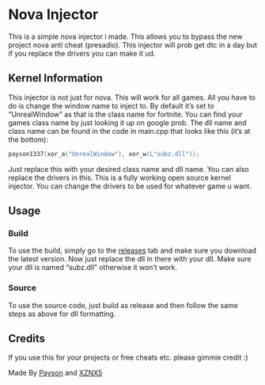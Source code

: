 # Nova Injector

This is a simple nova injector i made. This allows you to bypass the new project nova anti cheat (presadio). This injector will prob get dtc in a day but if you replace the drivers you can make it ud.

## Kernel Information

This injector is not just for nova. This will work for all games. All you have to do is change the window name to inject to. By default it’s set to “UnrealWindow” as that is the class name for fortnite. You can find your games class name by just looking it up on google prob. The dll name and class name can be found in the code in main.cpp that looks like this (it’s at the bottom):
```cpp
payson1337(xor_a("UnrealWindow"), xor_w(L"subz.dll"));
```

Just replace this with your desired class name and dll name. You can also replace the drivers in this. This is a fully working open source kernel injector. You can change the drivers to be used for whatever game u want.

## Usage

### Build

To use the build, simply go to the [releases](https://github.com/paysonism/Nova-Injector/releases) tab and make sure you download the latest version. Now just replace the dll in there with your dll. Make sure your dll is named “subz.dll” otherwise it won’t work.

### Source

To use the source code, just build as release and then follow the same steps as above for dll formatting.

## Credits

If you use this for your projects or free cheats etc. please gimmie credit :)

Made By [Payson](https://github.com/paysonism) and [XZNX5](https://github.com/XZNX5)
